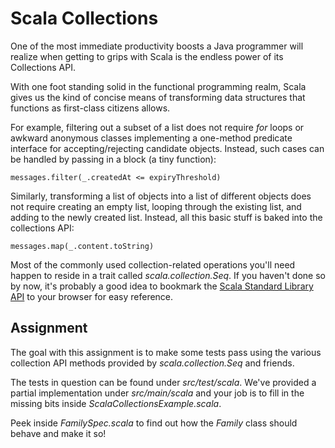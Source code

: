 Scala Collections
=================

One of the most immediate productivity boosts a Java programmer will realize
when getting to grips with Scala is the endless power of its Collections API.

With one foot standing solid in the functional programming realm, Scala gives
us the kind of concise means of transforming data structures that functions
as first-class citizens allows.

For example, filtering out a subset of a list does not require *for* loops or 
awkward anonymous classes implementing a one-method predicate interface for 
accepting/rejecting candidate objects. Instead, such cases can be handled by 
passing in a block (a tiny function):

    messages.filter(_.createdAt <= expiryThreshold)

Similarly, transforming a list of objects into a list of different objects
does not require creating an empty list, looping through the existing list,
and adding to the newly created list. Instead, all this basic stuff is baked
into the collections API:

    messages.map(_.content.toString)

Most of the commonly used collection-related operations you'll need happen
to reside in a trait called *scala.collection.Seq*. If you haven't done so
by now, it's probably a good idea to bookmark the 
[Scala Standard Library API](http://www.scala-lang.org/api/current/index.html)
to your browser for easy reference. 

Assignment
----------

The goal with this assignment is to make some tests pass using the various
collection API methods provided by *scala.collection.Seq* and friends.

The tests in question can be found under *src/test/scala*. We've provided a
partial implementation under *src/main/scala* and your job is to fill in the
missing bits inside *ScalaCollectionsExample.scala*.

Peek inside *FamilySpec.scala* to find out how the *Family* class should 
behave and make it so!
